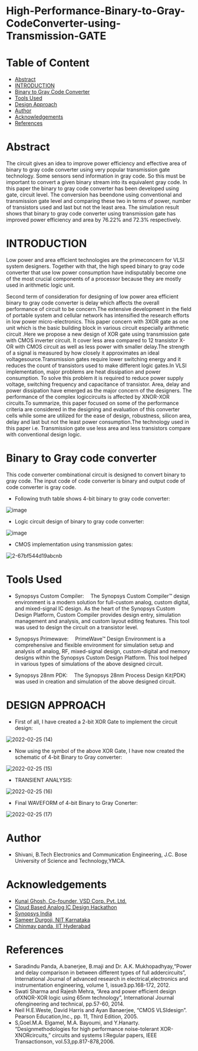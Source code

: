 # High-Performance-Binary-to-Gray-CodeConverter-using-Transmission-GATE
# Table of Content
- [Abstract](https://github.com/Shivani327/High-Performance-Binary-to-Gray-CodeConverter-using-Transmission-GATE#abstract)
- [INTRODUCTION](https://github.com/Shivani327/High-Performance-Binary-to-Gray-CodeConverter-using-Transmission-GATE#introduction)
- [Binary to Gray Code Converter](https://github.com/Shivani327/High-Performance-Binary-to-Gray-CodeConverter-using-Transmission-GATE#binary-to-gray-code-converter)
- [Tools Used](https://github.com/Shivani327/High-Performance-Binary-to-Gray-CodeConverter-using-Transmission-GATE#tools-used)
- [Design Approach](https://github.com/Shivani327/High-Performance-Binary-to-Gray-CodeConverter-using-Transmission-GATE#design-approach)
- [Author](https://github.com/Shivani327/High-Performance-Binary-to-Gray-CodeConverter-using-Transmission-GATE#author)
- [Acknowledgements](https://github.com/Shivani327/High-Performance-Binary-to-Gray-CodeConverter-using-Transmission-GATE#acknowledgements)
- [References](https://github.com/Shivani327/High-Performance-Binary-to-Gray-CodeConverter-using-Transmission-GATE#references)

# Abstract

The circuit gives an idea to improve power efficiency and effective area of binary to gray code converter using very popular transmission gate technology. Some sensors send information in gray code. So this must be important to convert a given binary stream into its equivalent gray code. In this paper the binary to gray code converter has been developed using gate, circuit level. The conversion has beendone using conventional and transmission gate level and comparing these two in terms of power, number of transistors used and last but not the least area. The simulation result shows that binary to gray code converter using transmission gate has improved power efficiency and area by 76.22% and 72.3% respectively.

# INTRODUCTION

Low power and area efficient technologies are the primeconcern for VLSI system designers. Together with that, the high speed binary to gray code converter that use low power consumption have indisputably become one of the most crucial components of a processor because they are mostly used in arithmetic logic unit.
 
Second term of consideration for designing of low power area efficient binary to gray code converter is delay which affects the overall performance of circuit to be concern.The extensive development in the field of portable system and cellular network has intensified the research efforts in low power micro-electronics. This paper concern with 3XOR gate as one unit which is the basic building block in various circuit especially arithmetic circuit .Here we propose a new design of XOR gate using transmission gate with CMOS inverter circuit. It cover less area compared to 12 transistor X-OR with CMOS circuit as well as less power with smaller delay.The strength of a signal is measured by how closely it approximates an ideal voltagesource.Transmission gates require lower switching energy and it reduces the count of transistors used to make different logic gates.In VLSI implementation, major problems are heat dissipation and power consumption. To solve this problem it is required to reduce power supply voltage, switching frequency and capacitance of transistor. Area, delay and power dissipation have emerged as the major concern of the designers. The performance of the complex logiccircuits is affected by XNOR-XOR circuits.To summarize, this paper focused on some of the performance criteria are considered in the designing and evaluation of this converter cells while some are utilized for the ease of design, robustness, silicon area, delay and last but not the least power consumption.The technology used in this paper i.e. Transmission gate use less area and less transistors compare with conventional design logic.

# Binary to Gray code converter

This code converter combinational circuit is designed to convert binary to gray code. The input code of code converter is binary and output code of code converter is gray code.

- Following truth table shows 4-bit binary to gray code converter:

![image](https://user-images.githubusercontent.com/100506927/155873334-7a5027e4-6d33-4e4f-9c39-d6b4495d4c1f.png)

- Logic circuit design of binary to gray code converter:

![image](https://user-images.githubusercontent.com/100506927/155873482-9ebee343-5802-43f4-952c-1b5a24099251.png)

- CMOS implementation using transmission gates:

![2-67bf544d19abcnb](https://user-images.githubusercontent.com/100506927/155874035-4a0f0459-ec16-4767-9219-ec447a0b4e36.jpg)

# Tools Used 

- Synopsys Custom Compiler:  The Synopsys Custom Compiler™ design environment is a modern solution for full-custom analog, custom digital, and mixed-signal IC design. As the heart of the Synopsys Custom Design Platform, Custom Compiler provides design entry, simulation management and analysis, and custom layout editing features. This tool was used to design the circuit on a transistor level.
  
 - Synopsys Primewave:  PrimeWave™ Design Environment is a comprehensive and flexible environment for simulation setup and analysis of analog, RF, mixed-signal design, custom-digital and memory designs within the Synopsys Custom Design Platform. This tool helped in various types of simulations of the above designed circuit.
  
 - Synopsys 28nm PDK:  The Synopsys 28nm Process Design Kit(PDK) was used in creation and simulation of the above designed circuit.
  
# DESIGN APPROACH

- First of all, I have created a 2-bit XOR Gate to implement the circuit design:
 
 ![2022-02-25 (14)](https://user-images.githubusercontent.com/100506927/155874930-60726d70-a840-4740-bcaa-d7a930dbbc63.png)
- Now using the symbol of the above XOR Gate, I have now created the schematic of 4-bit Binary to Gray converter:
 
 ![2022-02-25 (15)](https://user-images.githubusercontent.com/100506927/155875024-e991971a-f442-421b-984c-cec7c7ba2b1f.png)
- TRANSIENT ANALYSIS:
 
 ![2022-02-25 (16)](https://user-images.githubusercontent.com/100506927/155875057-980a6af8-f890-462c-b7d6-70de77966b7f.png)
- Final WAVEFORM of 4-bit Binary to Gray Conerter:

![2022-02-25 (17)](https://user-images.githubusercontent.com/100506927/155875110-7674d916-7b88-472b-8447-1b8da21b0eeb.png)

# Author

- Shivani, B.Tech Electronics and Communication Engineering, J.C. Bose University of Science and Technology,YMCA.

# Acknowledgements

- [Kunal Ghosh, Co-founder, VSD Corp. Pvt. Ltd.](https://www.iith.ac.in/events/2022/02/15/Cloud-Based-Analog-IC-Design-Hackathon/)
- [Cloud Based Analog IC Design Hackathon](https://www.iith.ac.in/events/2022/02/15/Cloud-Based-Analog-IC-Design-Hackathon/')
- [Synopsys India](https://www.iith.ac.in/events/2022/02/15/Cloud-Based-Analog-IC-Design-Hackathon/')
- [Sameer Durgoji, NIT Karnataka](https://www.iith.ac.in/events/2022/02/15/Cloud-Based-Analog-IC-Design-Hackathon/')
- [Chinmay panda, IIT Hyderabad](https://www.iith.ac.in/events/2022/02/15/Cloud-Based-Analog-IC-Design-Hackathon/')

# References

- Saradindu Panda, A.banerjee, B.maji and Dr. A.K. Mukhopadhyay,“Power and delay comparison in between different types of full addercircuits”, International Journal of advanced research in electrical,electronics and instrumentation engineering, volume 1, issue3.pp.168-172, 2012.
- Swati Sharma and Rajesh Mehra, “Area and power efficient design ofXNOR-XOR logic using 65nm technology”, International Journal ofengineering and technical, pp.57-60, 2014.
- Neil H.E.Weste, David Harris and Ayan Banaerjee, “CMOS VLSIdesign”. Pearson Education,Inc., pp. 11, Third Edition, 2005.
- S,Goel.M.A. Elgamel, M.A. Bayoumi, and Y.Hanarty. “Designmethodologies for high performance noise-tolerant XOR-XNORcircuits,” circuits and systems I:Regular papers, IEEE Transactionson, vol.53,pp.817-878,2006.
